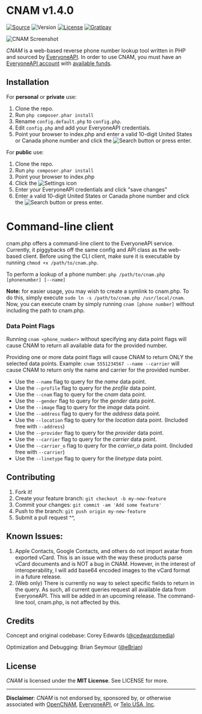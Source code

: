 # CNAM v1.4.0

[![Source](https://img.shields.io/badge/source-cedwardsmedia/cnam-blue.svg?style=flat-square "Source")](https://www.github.com/cedwardsmedia/cnam)
![Version](https://img.shields.io/badge/version-1.4.0-brightgreen.svg?style=flat-square)
[![License](https://img.shields.io/badge/license-MIT-lightgrey.svg?style=flat-square "License")](./LICENSE)
[![Gratipay](https://img.shields.io/gratipay/cedwardsmedia.svg?style=flat-square "License")](https://gratipay.com/~cedwardsmedia/)

![CNAM Screenshot](https://cdn.cedwardsmedia.com/images/cnam/screenshot.png "CNAM Screenshot")

_CNAM_ is a web-based reverse phone number lookup tool written in PHP and sourced by [EveryoneAPI](https://www.everyoneapi.com/). In order to use CNAM, you must have an [EveryoneAPI account](https://www.everyoneapi.com/sign-up)  with [available funds](https://www.everyoneapi.com/pricing).

## Installation

For **personal** or **private** use:

1. Clone the repo.
2. Run `php composer.phar install`
3. Rename `config.default.php` to `config.php`.
4. Edit `config.php` and add your EveryoneAPI credentials.
5. Point your browser to index.php and enter a valid 10-digit United States or Canada phone number and click the ![Search](https://cdn.cedwardsmedia.com/images/cnam/search.png "Search") button or press enter.

For **public** use:

1. Clone the repo.
2. Run `php composer.phar install`
3. Point your browser to index.php
4. Click the ![Settings](https://cdn.cedwardsmedia.com/images/cnam/cog.png "Settings") icon
5. Enter your EveryoneAPI credentials and click "save changes"
6. Enter a valid 10-digit United States or Canada phone number and click the ![Search](https://cdn.cedwardsmedia.com/images/cnam/search.png "Search") button or press enter.

# Command-line client
cnam.php offers a command-line client to the EveryoneAPI service. Currently, it piggybacks off the same config and API class as the web-based client. Before using the CLI client, make sure it is executable by running `chmod +x /path/to/cnam.php`.

To perform a lookup of a phone number: `php /path/to/cnam.php [phonenumber] [--name]`

**Note:** for easier usage, you may wish to create a symlink to cnam.php. To do this, simply execute `sudo ln -s /path/to/cnam.php /usr/local/cnam`. Now, you can execute cnam by simply running `cnam [phone number]` without including the path to cnam.php.

### Data Point Flags

Running `cnam <phone_number>` without specifying any data point flags will cause CNAM to return all available data for the provided number.

Providing one or more data point flags will cause CNAM to return ONLY the selected data points. Example: `cnam 5551234567 --name --carrier` will cause CNAM to return only the name and carrier for the provided number.

- Use the `--name` flag to query for the *name* data point.
- Use the `--profile` flag to query for the *profile* data point.
- Use the `--cnam` flag to query for the *cnam* data point.
- Use the `--gender` flag to query for the *gender* data point.
- Use the `--image` flag to query for the *image* data point.
- Use the `--address` flag to query for the *address* data point.
- Use the `--location` flag to query for the *location* data point. (Included free with `--address`)
- Use the `--provider` flag to query for the *provider* data point.
- Use the `--carrier` flag to query for the *carrier* data point.
- Use the `--carrier_o` flag to query for the *carrier_o* data point. (Included free with `--carrier`)
- Use the `--linetype` flag to query for the *linetype* data point.



## Contributing

1. Fork it!
2. Create your feature branch: `git checkout -b my-new-feature`
3. Commit your changes: `git commit -am 'Add some feature'`
4. Push to the branch: `git push origin my-new-feature`
5. Submit a pull request ^^,

## Known Issues:

1. Apple Contacts, Google Contacts, and others do not import avatar from exported vCard. This is an issue with the way these products parse vCard documents and is NOT a bug in CNAM. However, in the interest of interoperability, I will add base64 encoded images to the vCard format in a future release.
2. (Web only) There is currently no way to select specific fields to return in the query. As such, all current queries request all available data from EveryoneAPI. This will be added in an upcoming release. The command-line tool, cnam.php, is not affected by this.

## Credits
Concept and original codebase: Corey Edwards ([@cedwardsmedia](https://www.twitter.com/cedwardsmedia))

Optimization and Debugging: Brian Seymour ([@eBrian](http://bri.io))

## License
_CNAM_ is licensed under the **MIT License**. See LICENSE for more.

---
**Disclaimer**: _CNAM_ is not endorsed by, sponsored by, or otherwise associated with [OpenCNAM](http://www.opencnam.com), [EveryoneAPI](http://www.everyoneapi.com), or [Telo USA, Inc](http://www.telo.com).
